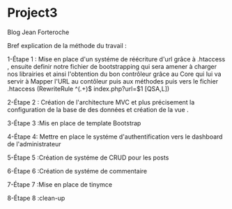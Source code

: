 # Project3
Blog Jean Forteroche

Bref explication de la méthode du travail :

1-Étape 1 : Mise en place d'un systéme de réécriture d'url grâce à .htaccess , ensuite definir notre fichier de bootstrapping qui sera amener à charger nos librairies et ainsi  l'obtention du bon contrôleur grâce au Core qui lui va servir à Mapper l'URL au contôleur puis aux méthodes puis vers le fichier .htaccess (RewriteRule  ^(.+)$ index.php?url=$1 [QSA,L])

2-Étape 2 : Création de l'architecture MVC et plus précisement  la configuration de la base de des données et création de la vue . 

3-Étape 3 :Mis en place de template Bootstrap

4-Étape 4: Mettre en place le systéme d'authentification vers le dashboard de l'administrateur

5-Étape 5 :Création de systéme de CRUD pour les posts 

6-Étape 6 :Création de systéme de commentaire 

7-Étape 7 :Mise en place de tinymce

8-Étape 8 :clean-up
